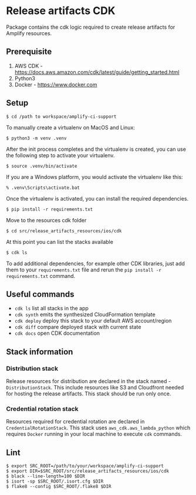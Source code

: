 
# Release artifacts CDK

Package contains the cdk logic required to create release artifacts for Amplify resources.

## Prerequisite

1. AWS CDK - https://docs.aws.amazon.com/cdk/latest/guide/getting_started.html
2. Python3
3. Docker - https://www.docker.com

## Setup

```
$ cd /path to workspace/amplify-ci-support
```

To manually create a virtualenv on MacOS and Linux:

```
$ python3 -m venv .venv
```

After the init process completes and the virtualenv is created, you can use the following
step to activate your virtualenv.

```
$ source .venv/bin/activate
```

If you are a Windows platform, you would activate the virtualenv like this:

```
% .venv\Scripts\activate.bat
```

Once the virtualenv is activated, you can install the required dependencies.

```
$ pip install -r requirements.txt
```

Move to the resources cdk folder 

```
$ cd src/release_artifacts_resources/ios/cdk
```

At this point you can list the stacks available

```
$ cdk ls
```

To add additional dependencies, for example other CDK libraries, just add
them to your `requirements.txt` file and rerun the `pip install -r requirements.txt`
command.

## Useful commands

 * `cdk ls`          list all stacks in the app
 * `cdk synth`       emits the synthesized CloudFormation template
 * `cdk deploy`      deploy this stack to your default AWS account/region
 * `cdk diff`        compare deployed stack with current state
 * `cdk docs`        open CDK documentation

## Stack information

### Distribution stack

Release resources for distribution are declared in the stack named - `DistributionStack`. This include resources like S3 and Cloudfront needed for hosting the release artifacts. This stack should be run only once.

### Credential rotation stack

Resources required for credential rotation are declared in `CredentialRotationStack`. This stack uses `aws_cdk.aws_lambda_python` which requires `Docker` running in your local machine to execute `cdk` commands.


## Lint

```
$ export SRC_ROOT=/path/to/your/workspace/amplify-ci-support
$ export DIR=$SRC_ROOT/src/release_artifacts_resources/ios/cdk
$ black --line-length=100 $DIR
$ isort -sp $SRC_ROOT/.isort.cfg $DIR
$ flake8 --config $SRC_ROOT/.flake8 $DIR
```